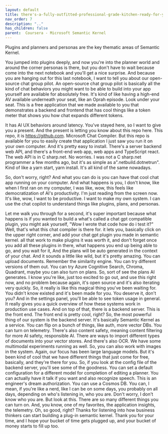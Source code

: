 ```yaml
---
layout: default
title: there's-a-fully-outfitted-professional-grade-kitchen-ready-for-you
nav_order: 7
description: ".."
has_children: false
parent:  Coursera - Microsoft Semantic Kernel
---
```

Plugins and planners and personas are the key thematic 
areas of Semantic Kernel. 
 
You jumped into plugins deeply, and now you're into the planner world 
and around the corner personas is there, but 
you don't have to wait because come into the 
next notebook and you'll get a nice surprise. And because you 
are hanging out for this last notebook, I want to 
tell you about our open-source chat group pilot. An open-source chat group pilot is 
basically all the kind of chat behaviors you 
might want to be able to build into your app yourself are 
available for absolutely free. It's kind of like having 
a high-end AV available underneath your seat, like an Oprah episode. Look under your 
seat. This is a free application that we made available to 
you that demonstrates a backend and frontend that has 
cool things like a token meter that shows you 
how chat expands different tokens. 
 
It has AI UX behaviors around latency. You've stayed here, so 
I want to give you a present. And the present is letting you 
know about this repo here. This repo, it is https://github.com. Microsoft Chat Compiler. 
But this repo is available for you 
to easily create that application I just saw 
you run it on your own computer. And it's pretty easy to 
install. There's a server backend web API, and there's a front-end web 
app, web apps and TypeScript react. The web API is in C sharp.net. 
No worries. I was not a C sharp.net programmer a few months ago, but it's as 
simple as a".netbuild.dotnetrun". Kind of like a yarn start, yarn install. It's all kind 
of the same nowadays. 
 
So, don't worry, right? And what you can do is you can have 
that cool chat app running on your computer. And 
what happens is you, I don't know, like when 
I first ran on my computer, I was like, wow, this feels 
like democratization of AI's productivity. I'm just reading from 
the screen now. It's like, wow, I want to be productive. 
I want to make my own system. I can use the chat 
copilot to understand things like plugins, plans, and personas. 
 
Let me walk you through for a second, it's super important because what 
happens is if you wanted to build a what's called 
a chat gpt compatible plugin, you might ask yourself, "Wow I 
wrote that code how do i test it?" Well, that's what this 
chat compiler is there for. it lets you, basically click on the upper right 
corner, and add your chat gpt plugin you made 
in semantic kernel. all that work to make plugins it was 
worth it, and don't forget once you add all these plugins in 
there, what happens you end up being able to 
go, and you wait for it, And the plans will 
be auto generated in the context of your 
chat. And it sounds a little like wild, but it's pretty amazing. 
You can upload documents. 
Remember the similarity engine. You can try different 
versions of them out. You can try Azure Cognitive Search, 
Chroma, Quadrant, maybe you can also turn on plans. 
So, sort of see the plans AI generates. 
I know you're like, just too excited to go out, and 
use this right now, and no problem because again, it's open 
source and it's also iterating very quickly. So, it really is 
like this magical thing you've been waiting for. 
You didn't know existed and it's been made for you. You 
deserve it, don't you? 
And in the settings panel, you'll be able to see token usage in general. 
It really gives you a quick overview of how 
these systems work in production use cases. And 
on top of that, there is a backend server. This 
is the front end. The front end is pretty cool, right? So, 
the most powerful thing of our system is the backend server. It's basically 
Semantic Kernel as a service. You can 
flip on a bunch of things, like auth, more vector DBs. You can 
turn on telemetry. There's also content safety, meaning content filtering 
for more AI safety, responsible AI. There are ways 
to import different types of documents into your 
vector stores. And there's also OCR. We have some multimodal 
experiments running as well. 
So, you can also work with images in the system. Again, 
our focus has been large language models. But it's been kind of cool that 
we have different things that just come for free, basically, and 
they're there for you. So, if you look at the config file 
of the backend server, you'll see some of the goodness. You can set 
a default configuration for a different model for 
completion of editing a planner. You can actually 
have it talk if you want and also 
recognize speech. This is an engineer's dream authorization. You 
can use a Cosmos DB. You can, I mean, if you're 
like a nerd, like I can be on some days, you probably on all days, 
depending on who's listening in, who you are. Don't worry, I 
don't know who you are. But look at this. There are so many 
different things you can turn on. And, you know, 
one of my favorites, the application insights, the telemetry. Oh, so good, 
right? Thanks for listening into how business thinkers can 
start building a plug-in semantic kernel. Thank you 
for your time, and I hope your 
bucket of time gets plugged up, and your bucket of 
money starts to fill up too. 
 
